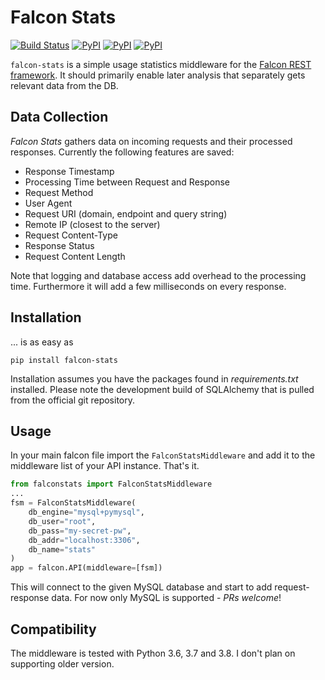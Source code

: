 # Falcon Stats
[![Build Status](https://travis-ci.org/dmuhs/falcon-stats.svg?branch=master)](https://travis-ci.org/dmuhs/falcon-stats)
[![PyPI](https://img.shields.io/pypi/status/falcon-stats.svg)](https://pypi.python.org/pypi/falcon-stats)
[![PyPI](https://img.shields.io/pypi/v/falcon-stats.svg)](https://pypi.python.org/pypi/falcon-stats)
[![PyPI](https://img.shields.io/pypi/format/falcon-stats.svg)](https://pypi.python.org/pypi/falcon-stats)


`falcon-stats` is a simple usage statistics middleware for the [Falcon REST framework](https://falconframework.org/). It should primarily enable later analysis that separately gets relevant data from the DB.

## Data Collection
*Falcon Stats* gathers data on incoming requests and their processed responses. Currently the following features are saved:

- Response Timestamp
- Processing Time between Request and Response
- Request Method
- User Agent
- Request URI (domain, endpoint and query string)
- Remote IP (closest to the server)
- Request Content-Type
- Response Status
- Request Content Length

Note that logging and database access add overhead to the processing time. Furthermore it will add a few milliseconds on every response.

## Installation
... is as easy as

```
pip install falcon-stats
```

Installation assumes you have the packages found in *requirements.txt* installed. Please note the development build of SQLAlchemy that is pulled from the official git repository.

## Usage
In your main falcon file import the `FalconStatsMiddleware` and add it to the middleware list of your API instance. That's it.

```python
from falconstats import FalconStatsMiddleware
...
fsm = FalconStatsMiddleware(
    db_engine="mysql+pymysql",
    db_user="root",
    db_pass="my-secret-pw",
    db_addr="localhost:3306",
    db_name="stats"
)
app = falcon.API(middleware=[fsm])
```

This will connect to the given MySQL database and start to add request-response data. For now only MySQL is supported - *PRs welcome*!

## Compatibility
The middleware is tested with Python 3.6, 3.7 and 3.8. I don't plan on supporting older version.
